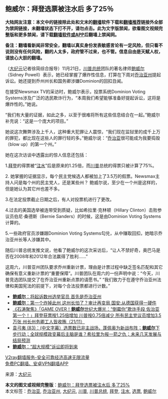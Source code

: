  <h2>鲍威尔：拜登选票被注水后 多了25％</h2> <p class="notice"><b>大陆网友注意：本文中的链接除此处和文末的<a href="https://github.com/bannedbook/fanqiang" >翻墙</a>软件下载和<a href="https://github.com/killgcd/justmysocks/blob/master/README.md">翻墙推荐</a>链接外全部为禁网链接，未翻墙状态下打不开，请勿点击。此为文字版禁闻，欲看图文视频完整版和更多禁闻，请下载<a href="https://github.com/bannedbook/fanqiang">翻墙软件或APP</a>后翻墙上禁闻网。</p><p>备注：翻墙看新闻非常安全，翻墙以真实身份发表敏感言论有一定风险，但只看不说则没有任何风险，翻的人太多，政府管不过来，也不管。信息自由是天赋人权，请放心大胆的翻墙。</b></p>  <div class="entry"> <p></p> <p>（<span class='wp_keywordlink_affiliate'><a href="http://www.epochtimes.com/" title="大纪元" target="_blank">大纪元</a></span>记者徐简综合报导）11月21日，<a href="https://www.bannedbook.org/bnews/tag/%E5%B7%9D%E6%99%AE%E6%80%BB%E7%BB%9F/" class="st_tag internal_tag" rel="tag" title="标签 川普总统 下的日志">川普总统</a>团队的著名律师<a href="https://www.bannedbook.org/bnews/tag/%e9%b2%8d%e5%a8%81%e5%b0%94/" class="st_tag internal_tag" rel="tag" title="标签 鲍威尔 下的日志">鲍威尔</a>（Sidney Powell）表示，她已经掌握了爆炸性信息，打算在下周对<a href="https://www.bannedbook.org/bnews/tag/%e4%b9%94%e6%b2%bb%e4%ba%9a%e5%b7%9e/" class="st_tag internal_tag" rel="tag" title="标签 乔治亚州 下的日志">乔治亚州</a>提起诉讼。她还提到乔州州长和国务卿涉嫌Dominion的回扣丑闻。</p> <p>在接受Newsmax TV的采访时，鲍威尔表示，投票系统Dominion Voting Systems涉及广泛的选民欺诈行为，“本周我们希望能够准备好提起诉讼，这将是爆炸性的。”她说。</p> <p>“我们有大量的证据，如此之多，以至于很难将所有这些信息结合在一起。”鲍威尔补充说：“这是一个庞大的项目。”</p> <p>她说这次舞弊涉及上千人，这种重大犯罪让人震惊，“我们现在监狱里的成千上万的罪犯，都比现在这些人的罪行轻的多。”鲍威尔说：“<a href="https://www.bannedbook.org/bnews/tag/%E4%B9%94%E6%B2%BB%E4%BA%9A/" class="st_tag internal_tag" rel="tag" title="标签 乔治亚 下的日志">乔治亚</a>很可能成为我要捣毁（blow up）的第一个州。”</p>  <p>她在这次访谈中透露出的惊人信息还包括：</p> <p>1.<a href="https://www.bannedbook.org/bnews/tag/%e6%8b%9c%e7%99%bb/" class="st_tag internal_tag" rel="tag" title="标签 拜登 下的日志">拜登</a>的得票被“<a href="https://www.bannedbook.org/bnews/tag/%E6%B3%A8%E6%B0%B4/" class="st_tag internal_tag" rel="tag" title="标签 注水 下的日志">注水</a>”后是原来的1.25倍，而<a href="https://www.bannedbook.org/bnews/tag/%e5%b7%9d%e6%99%ae/" class="st_tag internal_tag" rel="tag" title="标签 川普 下的日志">川普</a>总统的得票只被计算了75%。</p> <p>2. 她掌握的证据显示，每个民主党候选人都被加上了3.5万的假票。Newsmax主持人问是每个州的民主党人，还是某些州？ 鲍威尔说，至少在一个州是这样的，但是她认为其它州也差不多。</p> <p>3.在法定投票截止日期之后，有人对投票机进行了更改。</p> <p>4.过去的美国选举被连带受到质疑，比如希拉里·克林顿（Hillary Clinton）击败参议员伯尼·桑德斯（Bernie Sanders）的时候，这是由Dominion Voting Systems计算的。</p>  <p>5.一些政府官员涉嫌跟Dominion Voting Systems勾兑，从中赚取回扣，她暗示乔治亚州长等人涉嫌其中。</p> <p>随后川普总统发推文说，他看了鲍威尔的这次采访后，“让人不禁好奇，奥巴马是否在2008年和2012年合法赢得了胜利……”</p> <p></p> <p>这周六，川普亚州团队要求乔州重新计票，理由是计票过程中缺乏签名匹配和其它确保有意义重新计票的“重要保障”。川普团队在周六的一份声明中说：“今天，川普竞选团队提交了在乔治亚州重新点票的请愿书。” “我们致力于在遵守乔治亚州法律和美国宪法的前提下，对每个合法投票都进行计数。”</p> <ul class='op-related-articles' title='相关阅读'> <li><a href='https://www.bannedbook.org/bnews/comments/20201123/1435405.html' target='_blank'><b>鲍威尔</b>：将起诉数州选举官员 首先是乔治亚州</a></li> <li><a href='https://www.bannedbook.org/bnews/cbnews/20201123/1435363.html' target='_blank'><b>鲍威尔</b>：第一个炸掉此州 这州长怕了？审计再变局 国安:从德国获得一硬件</a></li> <li><a href='https://www.bannedbook.org/bnews/bannedvideo/20201123/1435358.html' target='_blank'>《石涛聚焦》「GAME OVER！<b>鲍威尔</b>世纪大爆光：“倒霉你”欺诈手段 佐治亚第一个！」拜登获票按1.25倍增加 川普按0.75倍减少 所有民主党议员增加3.5万张 州长州务卿工人皆收贿（21/11）</a></li> <li><a href='https://www.bannedbook.org/bnews/bannedvideo/20201123/1435335.html' target='_blank'>袁弓夷 (83)：(中文字幕）选票数已非主战场，蓬佩奥为新战布阵；<b>鲍威尔</b>下步行动；全球规模政变幕后主脑是谁？希拉里为报一箭之仇；未来几天发展与结局预测</a></li> <li><a href='https://www.bannedbook.org/bnews/cbnews/20201123/1435317.html' target='_blank'><b>鲍威尔</b>：“超大规模”诉讼即将到来</a></li> </ul> <p class="texttj"> <a href="https://www.bannedbook.org/forum23/topic22702.html" target="_blank">V2ray翻墙服务-安全可靠经济高速无限流量</a><br/> <a href="https://github.com/bannedbook/fanqiang/wiki/%E7%A6%81%E9%97%BB%E7%BD%91%E5%AE%89%E5%8D%93%E7%BF%BB%E5%A2%99%E6%96%B0%E9%97%BBAPP" target="_blank">免费PC翻墙、安卓VPN翻墙APP</a></p><p>来源：<a href="https://www.bannedbook.org/bnews/tag/%e5%a4%a7%e7%ba%aa%e5%85%83/" class="st_tag internal_tag" rel="tag" title="标签 大纪元 下的日志">大纪元</a></p> <a name='sharetosocial'></a>       <div><b>本文的图文或视频完整版</b>：<a href='https://www.bannedbook.org/bnews/comments/20201123/1435357.html'>鲍威尔：拜登选票被注水后 多了25%</a></div>  </div><!--END ENTRY--> <div class="postfooter"> <div>本文标签：<a href="https://www.bannedbook.org/bnews/tag/%E4%B9%94%E6%B2%BB%E4%BA%9A/" rel="tag">乔治亚</a>, <a href="https://www.bannedbook.org/bnews/tag/%e4%b9%94%e6%b2%bb%e4%ba%9a%e5%b7%9e/" rel="tag">乔治亚州</a>, <a href="https://www.bannedbook.org/bnews/tag/%e5%a4%a7%e7%ba%aa%e5%85%83/" rel="tag">大纪元</a>, <a href="https://www.bannedbook.org/bnews/tag/%e5%b7%9d%e6%99%ae/" rel="tag">川普</a>, <a href="https://www.bannedbook.org/bnews/tag/%E5%B7%9D%E6%99%AE%E6%80%BB%E7%BB%9F/" rel="tag">川普总统</a>, <a href="https://www.bannedbook.org/bnews/tag/%e6%8b%9c%e7%99%bb/" rel="tag">拜登</a>, <a href="https://www.bannedbook.org/bnews/tag/%E6%B3%A8%E6%B0%B4/" rel="tag">注水</a>, <a href="https://www.bannedbook.org/bnews/tag/%E9%80%89%E7%A5%A8/" rel="tag">选票</a>, <a href="https://www.bannedbook.org/bnews/tag/%e9%b2%8d%e5%a8%81%e5%b0%94/" rel="tag">鲍威尔</a></div>  </div><!--END POSTFOOTER--> 